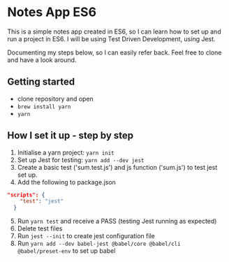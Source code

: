 # Notes App ES6

This is a simple notes app created in ES6, so I can learn how to set up and run a project in ES6. I will be using Test Driven Development, using Jest. 

Documenting my steps below, so I can easily refer back. Feel free to clone and have a look around.

## Getting started

- clone repository and open
- `brew install yarn`
- `yarn`

## How I set it up - step by step

1. Initialise a yarn project: `yarn init`
2. Set up Jest for testing: `yarn add --dev jest`
3. Create a basic test ('sum.test.js') and js function ('sum.js') to test jest set up.
4. Add the following to package.json

```json
"scripts": {
    "test": "jest"
  }
```

5. Run `yarn test` and receive a PASS (testing Jest running as expected)
6. Delete test files
7. Run `jest --init` to create jest configuration file
8. Run `yarn add --dev babel-jest @babel/core @babel/cli @babel/preset-env` to set up babel
  





